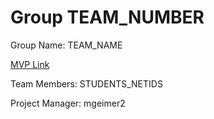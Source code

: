 # Group TEAM_NUMBER
Group Name: TEAM_NAME

[MVP Link](https://docs.google.com/document/d/12t79jKccjY0AC-Uj9mgjf7GQwxV3AD7DuediV54e69s/edit)

Team Members: STUDENTS_NETIDS

Project Manager: mgeimer2
